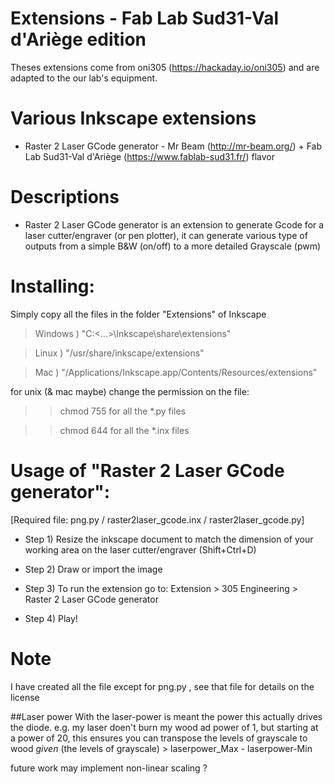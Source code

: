 # Extensions - Fab Lab Sud31-Val d'Ariège edition

Theses extensions come from oni305 (https://hackaday.io/oni305) and are adapted to the our lab's equipment.

# Various Inkscape extensions

 - Raster 2 Laser GCode generator - Mr Beam (http://mr-beam.org/) + Fab Lab Sud31-Val d'Ariège (https://www.fablab-sud31.fr/) flavor

# Descriptions
- Raster 2 Laser GCode generator is an extension to generate Gcode for a laser cutter/engraver (or pen plotter), it can generate various type of outputs from a simple B&W (on/off) to a more detailed Grayscale (pwm)


# Installing:

Simply copy all the files in the folder "Extensions" of Inkscape

>Windows ) "C:\<...>\Inkscape\share\extensions"

>Linux ) "/usr/share/inkscape/extensions"

>Mac ) "/Applications/Inkscape.app/Contents/Resources/extensions"


for unix (& mac maybe) change the permission on the file:

>>chmod 755 for all the *.py files

>>chmod 644 for all the *.inx files



# Usage of "Raster 2 Laser GCode generator":

[Required file: png.py / raster2laser_gcode.inx / raster2laser_gcode.py]

- Step 1) Resize the inkscape document to match the dimension of your working area on the laser cutter/engraver (Shift+Ctrl+D)

- Step 2) Draw or import the image

- Step 3) To run the extension go to: Extension > 305 Engineering > Raster 2 Laser GCode generator

- Step 4) Play!


# Note
I have created all the file except for png.py , see that file for details on the license

##Laser power
With the laser-power is meant the power this actually drives the diode.
e.g. my laser doen't burn my wood ad power of 1, but starting at a power of 20, this ensures you can transpose the levels of grayscale to wood *given* (the levels of grayscale)  > laserpower_Max - laserpower-Min

future work may implement non-linear scaling ?
